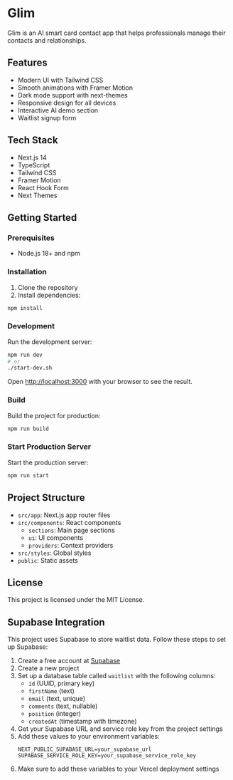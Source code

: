 # Glim

Glim is an AI smart card contact app that helps professionals manage their contacts and relationships.

## Features

- Modern UI with Tailwind CSS
- Smooth animations with Framer Motion
- Dark mode support with next-themes
- Responsive design for all devices
- Interactive AI demo section
- Waitlist signup form

## Tech Stack

- Next.js 14
- TypeScript
- Tailwind CSS
- Framer Motion
- React Hook Form
- Next Themes

## Getting Started

### Prerequisites

- Node.js 18+ and npm

### Installation

1. Clone the repository
2. Install dependencies:

```bash
npm install
```

### Development

Run the development server:

```bash
npm run dev
# or
./start-dev.sh
```

Open [http://localhost:3000](http://localhost:3000) with your browser to see the result.

### Build

Build the project for production:

```bash
npm run build
```

### Start Production Server

Start the production server:

```bash
npm run start
```

## Project Structure

- `src/app`: Next.js app router files
- `src/components`: React components
  - `sections`: Main page sections
  - `ui`: UI components
  - `providers`: Context providers
- `src/styles`: Global styles
- `public`: Static assets

## License

This project is licensed under the MIT License.

## Supabase Integration

This project uses Supabase to store waitlist data. Follow these steps to set up Supabase:

1. Create a free account at [Supabase](https://supabase.com/)
2. Create a new project
3. Set up a database table called `waitlist` with the following columns:
   - `id` (UUID, primary key)
   - `firstName` (text)
   - `email` (text, unique)
   - `comments` (text, nullable)
   - `position` (integer)
   - `createdAt` (timestamp with timezone)
4. Get your Supabase URL and service role key from the project settings
5. Add these values to your environment variables:
   ```
   NEXT_PUBLIC_SUPABASE_URL=your_supabase_url
   SUPABASE_SERVICE_ROLE_KEY=your_supabase_service_role_key
   ```
6. Make sure to add these variables to your Vercel deployment settings
